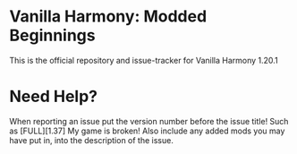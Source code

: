 Vanilla Harmony: Modded Beginnings
======
This is the official repository and issue-tracker for Vanilla Harmony 1.20.1

Need Help?
======
When reporting an issue put the version number before the issue title! Such as [FULL][1.37] My game is broken! Also include any added mods you may have put in, into the description of the issue.
